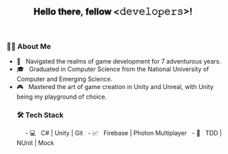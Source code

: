 <div align="center">
  <h2> 𝐇𝐞𝐥𝐥𝐨 𝐭𝐡𝐞𝐫𝐞, 𝐟𝐞𝐥𝐥𝐨𝐰 <𝚍𝚎𝚟𝚎𝚕𝚘𝚙𝚎𝚛𝚜>! 
<!-- <img src="https://icons8.com/icon/tM5WsaZgzeEC/jake" width="1px"> -->
  </h2>
</div>

<div align="left">

  <h3> 👨‍💻 About Me </h3>

  - 🚀 &nbsp; Navigated the realms of game development for 7 adventurous years.
  - 🎓 &nbsp; Graduated in Computer Science from the National University of Computer and Emerging Science.
  - 🎮 &nbsp; Mastered the art of game creation in Unity and Unreal, with Unity being my playground of choice.
 
  <h3>🛠 Tech Stack</h3>
  
  - 💻 &nbsp; C# | Unity | Git
  - 📈 &nbsp; Firebase | Photon Multiplayer
  - 🔬 &nbsp; TDD | NUnit | Mock

</div>
